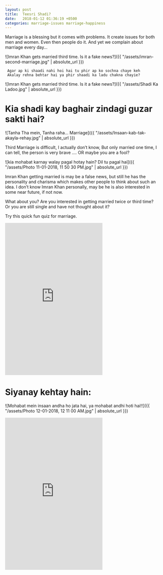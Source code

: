 ```yaml
---
layout: post
title:  Teesri Shadi?
date:   2018-01-12 01:36:19 +0500
categories: marriage-issues marriage-happiness
---
```



<meta property="og:url"                content="https://moeenuddin.github.io/bilaunwanpk/marriage-issues/marriage-happiness/2018/01/12/Teesri-Shadi?.html" />
<meta property="og:type"               content="article" />
<meta property="og:title"              content="Getting married for third time?" />
<meta property="og:description"        content="" />
<meta property="og:image"              content="/assets/Shadi Ka Ladoo.jpg" />

Marriage is a blessing but it comes with problems.
It create issues for both men and women.
Even then people do it. And yet we complain about marriage every day…


 
![Imran Khan gets married third time. Is it a fake news?]({{ "/assets/imran-second-marriage.jpg" | absolute_url }})

     Agar ap ki shaadi nahi hoi hai tu phir ap ko sochna chaye keh
     Akalay rehna behtar hai ya phir shaadi ka ladu chakna chayie?

![Imran Khan gets married third time. Is it a fake news?]({{ "/assets/Shadi Ka Ladoo.jpg" | absolute_url }})

<h1>Kia shadi kay baghair zindagi guzar sakti hai?</h1>


![Tanha Tha mein, Tanha raha... Marriage]({{ "/assets/Insaan-kab-tak-akayla-rehay.jpg" | absolute_url }})


Third Marriage is difficult, I actually don’t know, But only married one time,
I can tell, the person is very brave …. OR maybe you are a fool?

![kia mohabat karnay walay pagal hotay hain? Dil tu pagal hai]({{ "/assets/Photo 11-01-2018, 11 50 30 PM.jpg" | absolute_url }})


Imran Khan getting married is may be a false news, but still he has the personality
and charisma which makes other people to think about such an idea. I don’t know
Imran Khan personally, may be he is also interested in some near future, if not now.


What about you? Are you interested in getting married twice or third time?
Or you are still single and have not thought about it? 

Try this quick fun quiz for marriage.

<iframe src="https://docs.google.com/forms/d/e/1FAIpQLSdVVC40tLbk_Fl6R7JwnSID8t6535AIOR-6rrO_JkVAjMhzWg/viewform?embedded=true" width="320" height="500" frameborder="0" marginheight="0" marginwidth="0">Loading...</iframe>

<h1>Siyanay kehtay hain:</h1>

![Mohabat mein insaan andha ho jata hai, ya mohabat andhi hoti hai!!]({{ "/assets/Photo 12-01-2018, 12 11 00 AM.jpg" | absolute_url }})


<iframe src="https://docs.google.com/forms/d/e/1FAIpQLSdp2oeeeuhwbEHpAGZCxWTbnn70tcVtTSFNNf6BPLafc-BVLw/viewform?embedded=true" width="320" height="500" frameborder="0" marginheight="0" marginwidth="0">Loading...</iframe>


<script async src="https://www.googletagmanager.com/gtag/js?id=UA-111866331-1"></script> <script> window.dataLayer = window.dataLayer || []; function gtag(){dataLayer.push(arguments);} gtag('js', new Date()); gtag('config', 'UA-111866331-1'); </script>

<div class="alignleft">
     <script type="text/javascript">
       	amzn_assoc_ad_type = "banner";
	amzn_assoc_marketplace = "amazon";
	amzn_assoc_region = "US";
	amzn_assoc_placement = "assoc_banner_placement_default";
	amzn_assoc_campaigns = "wireless";
	amzn_assoc_banner_type = "promotions";
	amzn_assoc_p = "12";
	amzn_assoc_banner_id = "02HND5YJK5NEFPBWFS02";
	amzn_assoc_width = "300";
	amzn_assoc_height = "250";
	amzn_assoc_tracking_id = "bilaunwan-20";
	amzn_assoc_linkid = "af9db9dce32d5b993ca4df9062f4dc9d";
     </script>
     <script src="//z-na.amazon-adsystem.com/widgets/q?ServiceVersion=20070822&Operation=GetScript&ID=OneJS&WS=1"></script>
    </div>
